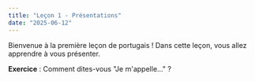 ```yaml
---
title: "Leçon 1 - Présentations"
date: "2025-06-12"
---
```


Bienvenue à la première leçon de portugais ! Dans cette leçon, vous allez apprendre à vous présenter.

**Exercice** : Comment dites-vous "Je m'appelle..." ?
